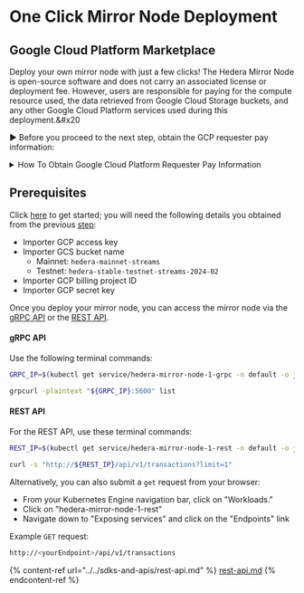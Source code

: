 # One Click Mirror Node Deployment

## Google Cloud Platform Marketplace

Deploy your own mirror node with just a few clicks! The Hedera Mirror Node is open-source software and does not carry an associated license or deployment fee. However, users are responsible for paying for the compute resource used, the data retrieved from Google Cloud Storage buckets, and any other Google Cloud Platform services used during this deployment.\&#x20

► Before you proceed to the next step, obtain the GCP requester pay information:

<details>

<summary>How To Obtain Google Cloud Platform Requester Pay Information</summary>

In this step, you will generate your Google Cloud Platform HMAC access keys. These keys are needed to authenticate requests between your machine and Google Cloud Storage. They are similar to a username and password. Follow these steps to retrieve your **access key, secret**, and **project ID**:

* Create a new [project](https://cloud.google.com/resource-manager/docs/creating-managing-projects) and link your [billing account](https://cloud.google.com/billing/docs/how-to/manage-billing-account).
* From the left navigation bar, select **Cloud Storage > Settings.**
* Click the **Interoperability** tab and scroll down to the **User account HMAC** section.
* If you don't already have a default project set, set it now.
* Click **create keys** to generate access keys for your account.

</details>

## Prerequisites

Click [here](https://console.cloud.google.com/marketplace/details/mirror-node-public/hedera-mirror-node) to get started; you will need the following details you obtained from the previous [step](one-click-mirror-node-deployment.md#how-to-obtain-google-cloud-platform-requester-pay-information):

* Importer GCP access key
* Importer GCS bucket name
  * Mainnet: `hedera-mainnet-streams`
  * Testnet: `hedera-stable-testnet-streams-2024-02`
* Importer GCP billing project ID
* Importer GCP secret key

Once you deploy your mirror node, you can access the mirror node via the [gRPC API](../../sdks-and-apis/hedera-consensus-service-api.md) or the [REST API](../../sdks-and-apis/rest-api.md).

#### **gRPC API**

Use the following terminal commands:

```bash
GRPC_IP=$(kubectl get service/hedera-mirror-node-1-grpc -n default -o jsonpath='{.status.loadBalancer.ingress[0].ip}')

grpcurl -plaintext "${GRPC_IP}:5600" list
```

#### **REST API**

For the REST API, use these terminal commands:

```bash
REST_IP=$(kubectl get service/hedera-mirror-node-1-rest -n default -o jsonpath='{.status.loadBalancer.ingress[0].ip}')

curl -s "http://${REST_IP}/api/v1/transactions?limit=1"
```

Alternatively, you can also submit a `get` request from your browser:

* From your Kubernetes Engine navigation bar, click on "Workloads."
* Click on "hedera-mirror-node-1-rest"
* Navigate down to "Exposing services" and click on the "Endpoints" link

Example `GET` request:

```bash
http://<yourEndpoint>/api/v1/transactions
```

{% content-ref url="../../sdks-and-apis/rest-api.md" %}
[rest-api.md](../../sdks-and-apis/rest-api.md)
{% endcontent-ref %}
